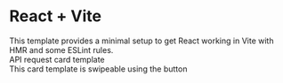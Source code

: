 # React + Vite

This template provides a minimal setup to get React working in Vite with HMR and some ESLint rules.
<br>
API request card template
<br>
This card template is swipeable using the button 


